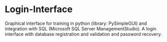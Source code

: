 # Login-Interface

Graphical interface for training in python (library: PySimpleGUI) and integration with SQL (Microsoft SQL Server ManagementStudio).
A login interface with database registration and validation and password recovery.
